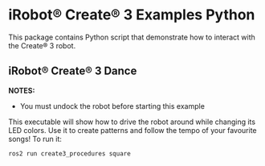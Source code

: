 # iRobot® Create® 3 Examples Python

This package contains Python script that demonstrate how to interact with the Create® 3 robot.

## iRobot® Create® 3 Dance

**NOTES:** 
 - You must undock the robot before starting this example

This executable will show how to drive the robot around while changing its LED colors.
Use it to create patterns and follow the tempo of your favourite songs!
To run it:

```sh
ros2 run create3_procedures square
```
